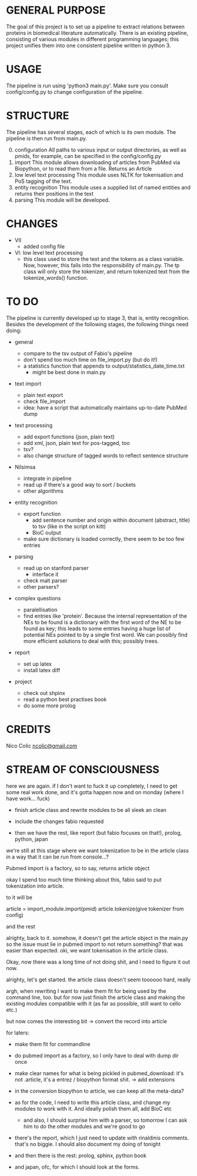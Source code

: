 GENERAL PURPOSE
===============
The goal of this project is to set up a pipeline to extract relations between proteins in biomedical literature automatically. There is an existing pipeline, consisting of various modules in different programming languages; this project unifies them into one consistent pipeline written in python 3.

USAGE
=====
The pipeline is run using 'python3 main.py'. Make sure you consult config/config.py to change configuration of the pipeline.


STRUCTURE
=========
The pipeline has several stages, each of which is its own module. The pipeline is then run from main.py.

0. configuration
	All paths to various input or output directories, as well as pmids, for example, can be specified in the config/config.py
1. import
	This module allows downloading of articles from PubMed via Biopython, or to read them from a file. Returns an Article
2. low level text processing
	This module uses NLTK for tokenisation and PoS tagging of the text.
3. entity recognition
	This module uses a supplied list of named entities and returns their positions in the text
4. parsing
	This module will be developed.

CHANGES
=======
* VII
	* added config file
* VI: low level text processing
	* this class used to store the text and the tokens as a class variable. Now, however, this falls into the responsibility of main.py. The tp class will only store the tokenizer, and return tokenized text from the tokenize_words() function.


TO DO
=====
The pipeline is currently developed up to stage 3, that is, entity recognition. Besides the development of the following stages, the following things need doing:

* general
	* compare to the tsv output of Fabio's pipeline
	* don't spend too much time on file_import.py (but do it!)
	* a statistics function that appends to output/statistics_date_time.txt
		* might be best done in main.py

* text import
	* plain text export
	* check file_import
	* idea: have a script that automatically maintains up-to-date PubMed dump
	
* text processing
	* add export functions (json, plain text)
	* add xml, json, plain text for pos-tagged, too
	* tsv?
	* also change structure of tagged words to reflect sentence structure
	
* Nilsimsa
	* integrate in pipeline
	* read up if there's a good way to sort / buckets
	* other algorithms
	
* entity recognition
	* export function
		* add sentence number and origin within document (abstract, title) to tsv (like in the script on kitt)
		* BioC output
	* make sure dictionary is loaded correctly, there seem to be too few entries
	
* parsing
	* read up on stanford parser
		* interface it
	* check malt parser
	* other parsers?
	
* complex questions
	* paralellisation
	* find entries like 'protein'. Because the internal representation of the NEs to be found is a dictionary with the first word of the NE to be found as key; this leads to some entries having a huge list of potential NEs pointed to by a single first word. We can possibly find more efficient solutions to deal with this; possibly trees.

* report
	* set up latex
	* install latex diff
	
* project
	* check out shpinx
	* read a python best practises book
	* do some more prolog


CREDITS
=======
Nico Colic
ncolic@gmail.com

STREAM OF CONSCIOUSNESS
=======================


here we are again. if I don't want to fuck it up completely, I need to get some real work done, and it's gotta happen now and on monday (where I have work... fuck)

* finish article class and rewrite modules to be all sleek an clean
* include the changes fabio requested

* then we have the rest, like report (but fabio focuses on that!), prolog, python, japan

we're still at this stage where we want tokenization to be in the article class
in a way that it can be run from console...?

Pubmed import is a factory, so to say, returns article object


okay I spend too much time thinking about this, fabio said to put tokenization into article.

to it will be

article = import_module.import(pmid)
article.tokenize(give tokenizer from config)

and the rest



alrighty, back to it. somehow, it doesn't get the article object in the main.py
so the issue must lie in pubmed import to not return something?
 that was easier than expected.
 oki, we want tokenisation in the article class.



Okay, now there was a long time of not doing shit, and I need to figure it out now. 




alrighty, let's get started. the article class doesn't seem toooooo hard, really


argh, when rewriting I want to make them fit for being used by the command line, too. but for now just finish the article class and making the existing modules compatible with it (as far as possible, still want to cello etc.)

but now comes the interesting bit -> convert the record into article





for laters:
* make them fit for commandline
* do pubmed import as a factory, so I only have to deal with dump dir once
* make clear names for what is being pickled in pubmed_download: it's not .article, it's a entrez / biopython format shit. -> add extensions
* in the conversion biopython to article, we can keep all the meta-data?




* as for the code, I need to write this article class, and change my modules to work with it. And ideally polish them all, add BioC etc
	* and also, I should surprise him with a parser, so tomorrow I can ask him to do the other modules and we're good to go


* there's the report, which I just need to update with rinaldinis comments. that's no biggie. I should also document my doing of tonight

* and then there is the rest: prolog, sphinx, python book
* and japan, ofc, for which I should look at the forms.

